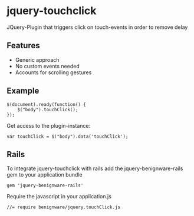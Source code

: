 jquery-touchclick
=================

JQuery-Plugin that triggers click on touch-events in order to remove delay

Features
--------
* Generic approach
* No custom events needed
* Accounts for scrolling gestures

Example
-------

```
$(document).ready(function() {
	$("body").touchClick();
});
```

Get access to the plugin-instance:
```
var touchClick = $("body").data('touchClick');
```


Rails
-----

To integrate jquery-touchclick with rails add the jquery-benignware-rails gem to your application bundle

```
gem 'jquery-benignware-rails'
```

Require the javascript in your application.js
```
//= require benignware/jquery.touchClick.js
```
